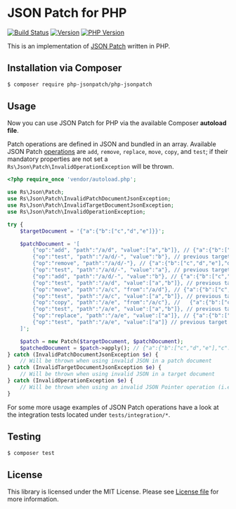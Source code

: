 # JSON Patch for PHP

[![Build Status](https://secure.travis-ci.org/raphaelstolt/php-jsonpatch.png)](http://travis-ci.org/raphaelstolt/php-jsonpatch) [![Version](http://img.shields.io/packagist/v/php-jsonpatch/php-jsonpatch.svg?style=flat)](https://packagist.org/packages/php-jsonpatch/php-jsonpatch) [![PHP Version](http://img.shields.io/badge/php-5.3+-ff69b4.svg)](https://packagist.org/packages/php-jsonpatch/php-jsonpatch)

This is an implementation of [JSON Patch](http://tools.ietf.org/html/rfc6902) written in PHP.

## Installation via Composer

``` bash
$ composer require php-jsonpatch/php-jsonpatch
```

## Usage

Now you can use JSON Patch for PHP via the available Composer **autoload file**.

Patch operations are defined in JSON and bundled in an array. Available JSON Patch
[operations](http://tools.ietf.org/html/rfc6902#section-4) are `add`, `remove`, `replace`, `move`, `copy`,
and `test`; if their mandatory properties are not set a `Rs\Json\Patch\InvalidOperationException` will be
thrown.

``` php
<?php require_once 'vendor/autoload.php';

use Rs\Json\Patch;
use Rs\Json\Patch\InvalidPatchDocumentJsonException;
use Rs\Json\Patch\InvalidTargetDocumentJsonException;
use Rs\Json\Patch\InvalidOperationException;

try {
    $targetDocument = '{"a":{"b":["c","d","e"]}}';

    $patchDocument = '[
        {"op":"add", "path":"/a/d", "value":["a","b"]}, // {"a":{"b":["c","d","e"],"d":["a","b"]}}
        {"op":"test", "path":"/a/d/-", "value":"b"}, // previous target document
        {"op":"remove", "path":"/a/d/-"}, // {"a":{"b":["c","d","e"],"d":["a"]}}
        {"op":"test", "path":"/a/d/-", "value":"a"}, // previous target document
        {"op":"add", "path":"/a/d/-", "value":"b"}, // {"a":{"b":["c","d","e"],"d":["a","b"]}}
        {"op":"test", "path":"/a/d", "value":["a","b"]}, // previous target document
        {"op":"move", "path":"/a/c", "from":"/a/d"}, // {"a":{"b":["c","d","e"],"c":["a","b"]}}
        {"op":"test", "path":"/a/c", "value":["a","b"]}, // previous target document
        {"op":"copy", "path":"/a/e", "from":"/a/c"}, //   {"a":{"b":["c","d","e"],"c":["a","b"],"e":["a","b"]}}
        {"op":"test", "path":"/a/e", "value":["a","b"]}, // previous target document
        {"op":"replace", "path":"/a/e", "value":["a"]}, // {"a":{"b":["c","d","e"],"c":["a","b"],"e":["a"]}}
        {"op":"test", "path":"/a/e", "value":["a"]} // previous target document
    ]';

    $patch = new Patch($targetDocument, $patchDocument);
    $patchedDocument = $patch->apply(); // {"a":{"b":["c","d","e"],"c":["a","b"],"e":["a"]}}
} catch (InvalidPatchDocumentJsonException $e) {
    // Will be thrown when using invalid JSON in a patch document
} catch (InvalidTargetDocumentJsonException $e) {
    // Will be thrown when using invalid JSON in a target document
} catch (InvalidOperationException $e) {
    // Will be thrown when using an invalid JSON Pointer operation (i.e. missing property)
}
```
For some more usage examples of JSON Patch operations have a look at the
integration tests located under `tests/integration/*`.

## Testing

``` bash
$ composer test
```
## License

This library is licensed under the MIT License. Please see [License file](LICENSE.md) for more information.
